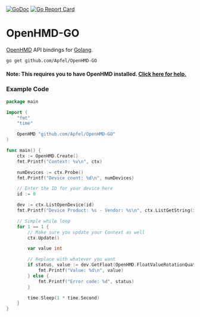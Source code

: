 [![GoDoc](https://godoc.org/github.com/Apfel/OpenHMD?status.svg)](https://godoc.org/github.com/Apfel/OpenHMD)
[![Go Report Card](https://goreportcard.com/badge/github.com/Apfel/OpenHMD-GO)](https://goreportcard.com/report/github.com/Apfel/OpenHMD-GO)

# OpenHMD-GO
[OpenHMD](http://www.openhmd.net/) API bindings for [Golang](https://golang.org/).

```
go get github.com/Apfel/OpenHMD-GO
```

#### Note: This requires you to have OpenHMD installed. [Click here for help.](http://www.openhmd.net/index.php/download/)

### Example Code
```go
package main

import (
	"fmt"
	"time"

	OpenHMD "github.com/Apfel/OpenHMD-GO"
)

func main() {
	ctx := OpenHMD.Create()
	fmt.Printf("Context: %v\n", ctx)

	numDevices := ctx.Probe()
	fmt.Printf("Device count: %d\n", numDevices)

	// Enter the ID for your device here
	id := 0

	dev := ctx.ListOpenDevice(id)
	fmt.Printf("Device Product: %s - Vendor: %s\n", ctx.ListGetString(id, OpenHMD.StringValueProduct), ctx.ListGetString(id, OpenHMD.StringValueVendor))

	// Simple while loop
	for 1 == 1 {
		// Make sure you update your Context as well
		ctx.Update()

		var value int

		// Replace with whatever you want
		if status, value := dev.GetFloat(OpenHMD.FloatValueRotationQuat); status == 0 {
			fmt.Printf("Value: %d\n", value)
		} else {
			fmt.Printf("Error code: %d", status)
		}

		time.Sleep(1 * time.Second)
	}
}
```
